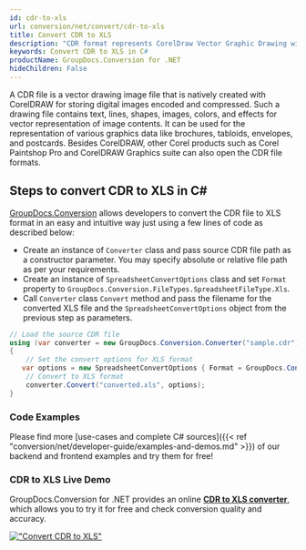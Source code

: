 ```yaml
---
id: cdr-to-xls
url: conversion/net/convert/cdr-to-xls
title: Convert CDR to XLS
description: "CDR format represents CorelDraw Vector Graphic Drawing with .cdr extension. Learn how to convert CDR to XLS file programmatically in C# language using GroupDocs.Conversion for .NET library."
keywords: Convert CDR to XLS in C#
productName: GroupDocs.Conversion for .NET
hideChildren: False
---
```


A CDR file is a vector drawing image file that is natively created with CorelDRAW for storing digital images encoded and compressed. Such a drawing file contains text, lines, shapes, images, colors, and effects for vector representation of image contents. It can be used for the representation of various graphics data like brochures, tabloids, envelopes, and postcards. Besides CorelDRAW, other Corel products such as Corel Paintshop Pro and CorelDRAW Graphics suite can also open the CDR file formats.

## Steps to convert CDR to XLS in C#

[GroupDocs.Conversion](https://products.groupdocs.com/conversion/net) allows developers to convert the CDR file to XLS format in an easy and intuitive way just using a few lines of code as described below:

* Create an instance of `Converter` class and pass source CDR file path as a constructor parameter. You may specify absolute or relative file path as per your requirements. 
* Create an instance of `SpreadsheetConvertOptions` class and set `Format` property to `GroupDocs.Conversion.FileTypes.SpreadsheetFileType.Xls`.
* Call `Converter` class `Convert` method and pass the filename for the converted XLS file and the `SpreadsheetConvertOptions` object from the previous step as parameters.

```csharp
// Load the source CDR file
using (var converter = new GroupDocs.Conversion.Converter("sample.cdr"))
{
    // Set the convert options for XLS format
   var options = new SpreadsheetConvertOptions { Format = GroupDocs.Conversion.FileTypes.SpreadsheetFileType.Xls };
    // Convert to XLS format
    converter.Convert("converted.xls", options);
}
```

### Code Examples

Please find more [use-cases and complete C# sources]({{< ref "conversion/net/developer-guide/examples-and-demos.md" >}}) of our backend and frontend examples and try them for free!

### CDR to XLS Live Demo

GroupDocs.Conversion for .NET provides an online [**CDR to XLS converter**](https://products.groupdocs.app/conversion/cdr-to-xls), which allows you to try it for free and check conversion quality and accuracy.

[!["Convert CDR to XLS"](conversion/net/images/convert-to-xls/convert-cdr-to-xls.png)](https://products.groupdocs.app/conversion/cdr-to-xls)
